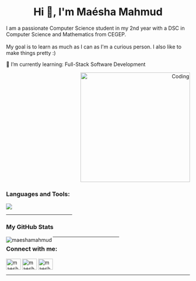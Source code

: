 <h1 align="center">Hi 👋, I'm Maésha Mahmud</h1>

<p>
  I am a passionate Computer Science student in my 2nd year with a DSC in Computer Science and Mathematics from CEGEP. <br><br>
  My goal is to learn as much as I can as I'm a curious person. I also like to make things pretty :)
</p>

🌱 I’m currently learning: Full-Stack Software Development

<div align="right">
  <img alt="Coding" width="300" src="https://media4.giphy.com/media/v1.Y2lkPTc5MGI3NjExcnY4NGtjMmVjY2dzMGR5b2Y4ZXhtZG80dnI4ZmE2dTY1ZHAwM3pqcSZlcD12MV9pbnRlcm5hbF9naWZfYnlfaWQmY3Q9cw/NgurY1o4z080Jfoyzw/giphy.gif"/>
</div>

<h3>Languages and Tools:</h3>
<div align="left">
  <a href="https://skillicons.dev">
    <img src="https://skillicons.dev/icons?i=git,css,docker,figma,firebase,html,java,js,linux,mysql,nodejs,postman,py,react,tailwind,ts,vscode,kubernetes,anaconda,androidstudio,bash,cs,dart,debian,eclipse,fastapi,flask,flutter,gradle,npm,powershell,vercel,vite&perline=5" />
  </a>
</div>

<hr width="36%" >
<h3>My GitHub Stats</h3>

<p><img align="left" src="https://github-readme-streak-stats.herokuapp.com/?user=maeshamahmud&theme=dark" alt="maeshamahmud" /></p>

<hr width="36%" >
<h3 align="left">Connect with me:</h3>
<p align="left">
<a href="https://linkedin.com/in/maeshamahmud" target="blank"><img align="center" src="https://skillicons.dev/icons?i=linkedin" alt="maeshamahmud" height="30" width="40" /></a>
<a href="https://instagram.com/maeshamahmud" target="blank"><img align="center" src="https://skillicons.dev/icons?i=instagram" alt="maeshamahmud" height="30" width="40" /></a>
<a href="mailto:maeshamahmud.com"><img align="center" src="https://skillicons.dev/icons?i=gmail" alt="maeshamahmud" height="30" width="40" /></a>
</p>

------
